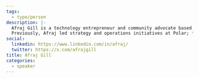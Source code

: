 ```yaml
---
tags:
  - type/person
description: |-
  Afraj Gill is a technology entrepreneur and community advocate based in Toronto. He is currently the Vice-President of Business Development & Government Affairs at Dropbike, a venture-backed smart bike-sharing company. Under Afraj’s leadership, Dropbike has entered multiple markets in under 6 months and also became the first smart bike sharing company in North America to launch in partnership with a city.
  Previously, Afraj led strategy and operations initiatives at Polar; founded two software startups; worked at Google's global headquarters on the Special Projects team; wrote as a National Contributing Columnist for The Globe and Mail; and served 23,000+ students as an elected Senator of Queen's University. He sits on the Board of Advisors of Venture for Canada, and was awarded the Sovereign’s Medal for Volunteers on behalf of the Governor General.
social:
  linkedin: https://www.linkedin.com/in/afraj/
  twitter: https://x.com/afrajgill
title: Afraj Gill
categories:
  - speaker
---
```

